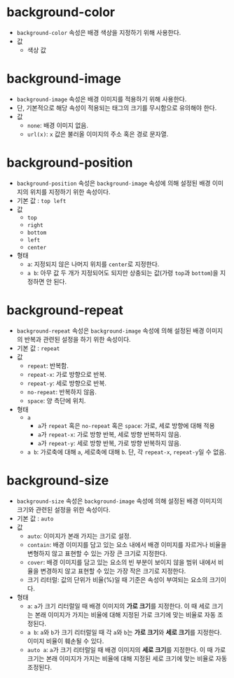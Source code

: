 # background-color

- `background-color` 속성은 배경 색상을 지정하기 위해 사용한다.
- 값
  - 색상 값

# background-image

- `background-image` 속성은 배경 이미지를 적용하기 위해 사용한다.
- 단, 기본적으로 해당 속성이 적용되는 태그의 크기를 무시함으로 유의해야 한다.
- 값
  - `none`: 배경 이미지 없음.
  - `url(x)`: `x` 값은 불러올 이미지의 주소 혹은 경로 문자열.

# background-position

- `background-position` 속성은 `background-image` 속성에 의해 설정된 배경 이미지의 위치를 지정하기 위한 속성이다.
- 기본 값 : `top left`
- 값
  - `top`
  - `right`
  - `bottom`
  - `left`
  - `center`
- 형태
  - `a`: 지정되지 않은 나머지 위치를 `center`로 지정한다.
  - `a b`: 아무 값 두 개가 지정되어도 되지만 상충되는 값(가령 `top`과 `bottom`)을 지정하면 안 된다.

# background-repeat

- `background-repeat` 속성은 `background-image` 속성에 의해 설정된 배경 이미지의 반복과 관련된 설정을 하기 위한 속성이다.
- 기본 값 : `repeat`
- 값
  - `repeat`: 반복함.
  - `repeat-x`: 가로 방향으로 반복.
  - `repeat-y`: 세로 방향으로 반복.
  - `no-repeat`: 반복하지 않음.
  - `space`: 양 측단에 위치.
- 형태
  - `a`
    - `a`가 `repeat` 혹은 `no-repeat` 혹은 `space`: 가로, 세로 방향에 대해 적용
    - `a`가 `repeat-x`: 가로 방향 반복, 세로 방향 반복하지 않음.
    - `a`가 `repeat-y`: 세로 방향 반복, 가로 방향 반복하지 않음.
  - `a b`: 가로축에 대해 `a`, 세로축에 대해 `b`. 단, 각 `repeat-x`, `repeat-y`일 수 없음.

# background-size

- `background-size` 속성은 `background-image` 속성에 의해 설정된 배경 이미지의 크기와 관련된 설정을 위한 속성이다.
- 기본 값 : `auto`
- 값
  - `auto`: 이미지가 본래 가지는 크기로 설정.
  - `contain`: 배경 이미지를 담고 있는 요소 내에서 배경 이미지를 자르거나 비율을 변형하지 않고 표현할 수 있는 가장 큰 크기로 지정한다.
  - `cover`: 배경 이미지를 담고 있는 요소의 빈 부분이 보이지 않을 범위 내에서 비율을 변경하지 않고 표현할 수 있는 가장 작은 크기로 지정한다.
  - 크기 리터럴: 값의 단위가 비율(%)일 때 기준은 속성이 부여되는 요소의 크기이다.
- 형태
  - `a`: `a`가 크기 리터럴일 때 배경 이미지의 **가로 크기**를 지정한다. 이 때 세로 크기는 본래 이미지가 가지는 비율에 대해 지정된 가로 크기에 맞는 비율로 자동 조정된다.
  - `a b`: `a`와 `b`가 크기 리터럴일 때 각 `a`와 `b`는 **가로 크기**와 **세로 크기**를 지정한다. 이미지 비율이 훼손될 수 있다.
  - `auto a`: `a`가 크기 리터럴일 때 배경 이미지의 **세로 크기**를 지정한다. 이 때 가로 크기는 본래 이미지가 가지는 비율에 대해 지정된 세로 크기에 맞는 비율로 자동 조정된다.